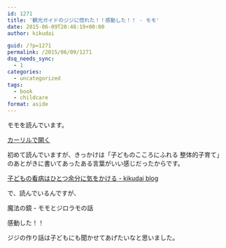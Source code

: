 ```yaml
---
id: 1271
title: '観光ガイドのジジに惚れた！！感動した！！ - モモ'
date: 2015-06-09T20:48:19+00:00
author: kikudai

guid: /?p=1271
permalink: /2015/06/09/1271
dsq_needs_sync:
  - 1
categories:
  - uncategorized
tags:
  - book
  - childcare
format: aside
---
```

モモを読んでいます。

<a class="calil-widget" href="https://calil.jp/book/4001141272" data-widget-isbn="4001141272" data-widget-appkey="58f03cb403271b112a914da4ea971431" data-widget-width="100%" data-widget-associateid="kikudai-22" data-widget-image="true" data-widget-title="モモ (岩波少年文庫(127))" data-widget-author="ミヒャエル・エンデ">カーリルで開く</a>

初めて読んでいますが、きっかけは「子どものこころにふれる 整体的子育て」のあとがきに書いてあったある言葉がいい感じだったからです。

[子どもの看病はひとつ余分に気をかける - kikudai blog](/post/june-05-2015_01)

で、読んでいるんですが、

魔法の鏡 - モモとジロラモの話

感動した！！

ジジの作り話は子どもにも聞かせてあげたいなと思いました。